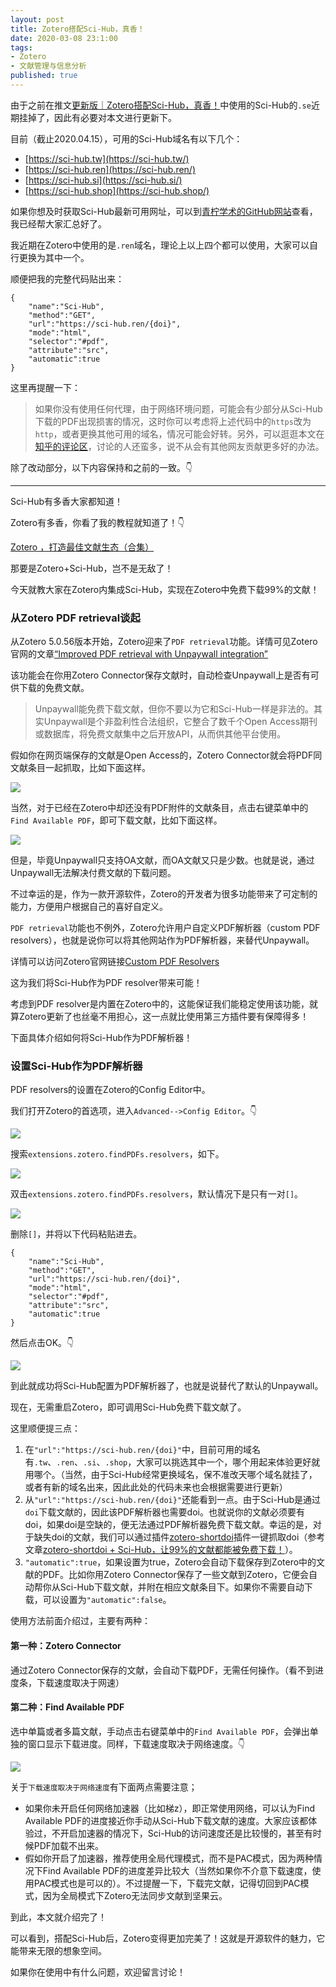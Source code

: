 ```yaml
---
layout: post
title: Zotero搭配Sci-Hub，真香！
date: 2020-03-08 23:1:00
tags: 
- Zotero
- 文献管理与信息分析
published: true
---
```


由于之前在推文[更新版｜Zotero搭配Sci-Hub，真香！](https://mp.weixin.qq.com/s/QMSG24tgn4z8ShfE9pVYMg)中使用的Sci-Hub的`.se`近期挂掉了，因此有必要对本文进行更新下。

目前（截止2020.04.15），可用的Sci-Hub域名有以下几个：

- [https://sci-hub.tw](https://sci-hub.tw/)
- [https://sci-hub.ren](https://sci-hub.ren/)
- [https://sci-hub.si](https://sci-hub.si/)
- [https://sci-hub.shop](https://sci-hub.shop/)

如果你想及时获取Sci-Hub最新可用网址，可以到[青柠学术的GitHub网站](https://iseex.github.io/scihub/ "Sci-Hub最新可用网址查询")查看，我已经帮大家汇总好了。

我近期在Zotero中使用的是`.ren`域名，理论上以上四个都可以使用，大家可以自行更换为其中一个。

顺便把我的完整代码贴出来：

```
{
    "name":"Sci-Hub",
    "method":"GET",
    "url":"https://sci-hub.ren/{doi}",
    "mode":"html",
    "selector":"#pdf",
    "attribute":"src",
    "automatic":true
}
```

这里再提醒一下：

> 如果你没有使用任何代理，由于网络环境问题，可能会有少部分从Sci-Hub下载的PDF出现损害的情况，这时你可以考虑将上述代码中的`https`改为`http`，或者更换其他可用的域名，情况可能会好转。另外，可以逛逛本文在[知乎的评论区](https://zhuanlan.zhihu.com/p/112141757 "Zotero + Sci-Hub知乎评论区")，讨论的人还蛮多，说不从会有其他网友贡献更多好的办法。

除了改动部分，以下内容保持和之前的一致。👇

---

Sci-Hub有多香大家都知道！

Zotero有多香，你看了我的教程就知道了！👇

[Zotero ，打造最佳文献生态（合集）](https://mp.weixin.qq.com/s/V6nIE24UefJWi3HbydccaA)

那要是Zotero+Sci-Hub，岂不是无敌了！

今天就教大家在Zotero内集成Sci-Hub，实现在Zotero中免费下载99%的文献！

### 从Zotero PDF retrieval谈起

从Zotero 5.0.56版本开始，Zotero迎来了`PDF retrieval`功能。详情可见Zotero官网的文章[“Improved PDF retrieval with Unpaywall integration”](https://www.zotero.org/blog/improved-pdf-retrieval-with-unpaywall-integration/ "Improved PDF retrieval with Unpaywall integration")

该功能会在你用Zotero Connector保存文献时，自动检查Unpaywall上是否有可供下载的免费文献。

> Unpaywall能免费下载文献，但你不要以为它和Sci-Hub一样是非法的。其实Unpaywall是个非盈利性合法组织，它整合了数千个Open Access期刊或数据库，将免费文献集中之后开放API，从而供其他平台使用。

假如你在网页端保存的文献是Open Access的，Zotero Connector就会将PDF同文献条目一起抓取，比如下面这样。

![](https://tva1.sinaimg.cn/large/00831rSTly1gco4ykyxfmj30ja0eqdgm.jpg)

当然，对于已经在Zotero中却还没有PDF附件的文献条目，点击右键菜单中的`Find Available PDF`，即可下载文献，比如下面这样。

![](https://tva1.sinaimg.cn/large/00831rSTly1gco4zvgy6dj30hs0dkta7.jpg)

但是，毕竟Unpaywall只支持OA文献，而OA文献又只是少数。也就是说，通过Unpaywall无法解决付费文献的下载问题。

不过幸运的是，作为一款开源软件，Zotero的开发者为很多功能带来了可定制的能力，方便用户根据自己的喜好自定义。

`PDF retrieval`功能也不例外，Zotero允许用户自定义PDF解析器（custom PDF resolvers），也就是说你可以将其他网站作为PDF解析器，来替代Unpaywall。

详情可以访问Zotero官网链接[Custom PDF Resolvers](https://www.zotero.org/support/kb/custom_pdf_resolvers "Custom PDF Resolvers")

这为我们将Sci-Hub作为PDF resolver带来可能！

考虑到PDF resolver是内置在Zotero中的，这能保证我们能稳定使用该功能，就算Zotero更新了也丝毫不用担心，这一点就比使用第三方插件要有保障得多！

下面具体介绍如何将Sci-Hub作为PDF解析器！

### 设置Sci-Hub作为PDF解析器

PDF resolvers的设置在Zotero的Config Editor中。

我们打开Zotero的首选项，进入`Advanced-->Config Editor`。👇

![](https://figurebed-iseex.oss-cn-hangzhou.aliyuncs.com/img/20200415094411.png)

搜索`extensions.zotero.findPDFs.resolvers`，如下。

![](https://figurebed-iseex.oss-cn-hangzhou.aliyuncs.com/img/20200415094458.png)

双击`extensions.zotero.findPDFs.resolvers`，默认情况下是只有一对`[]`。

![](https://figurebed-iseex.oss-cn-hangzhou.aliyuncs.com/img/20200415094558.png)

删除`[]`，并将以下代码粘贴进去。

```
{
    "name":"Sci-Hub",
    "method":"GET",
    "url":"https://sci-hub.ren/{doi}",
    "mode":"html",
    "selector":"#pdf",
    "attribute":"src",
    "automatic":true
}
```

然后点击OK。👇

![](https://figurebed-iseex.oss-cn-hangzhou.aliyuncs.com/img/20200415094635.png)

到此就成功将Sci-Hub配置为PDF解析器了，也就是说替代了默认的Unpaywall。

现在，无需重启Zotero，即可调用Sci-Hub免费下载文献了。

这里顺便提三点：

1. 在`"url":"https://sci-hub.ren/{doi}"`中，目前可用的域名有`.tw`、`.ren`、`.si`、`.shop`，大家可以挑选其中一个，哪个用起来体验更好就用哪个。（当然，由于Sci-Hub经常更换域名，保不准改天哪个域名就挂了，或者有新的域名出来，因此此处的代码未来也会根据需要进行更新）
2. 从`"url":"https://sci-hub.ren/{doi}"`还能看到一点。由于Sci-Hub是通过`doi`下载文献的，因此该PDF解析器也需要doi。也就说你的文献必须要有doi，如果doi是空缺的，便无法通过PDF解析器免费下载文献。幸运的是，对于缺失doi的文献，我们可以通过插件[zotero-shortdoi](https://github.com/bwiernik/zotero-shortdoi/releases "zotero-shortdoi")插件一键抓取doi（参考文章[zotero-shortdoi + Sci-Hub，让99%的文献都能被免费下载！](https://mp.weixin.qq.com/s/9UAMrbfHKnmG4tZ7rvnnGA)）。
2. `"automatic":true`，如果设置为true，Zotero会自动下载保存到Zotero中的文献的PDF。比如你用Zotero Connector保存了一些文献到Zotero，它便会自动帮你从Sci-Hub下载文献，并附在相应文献条目下。如果你不需要自动下载，可以设置为`"automatic":false`。

使用方法前面介绍过，主要有两种：

#### 第一种：Zotero Connector

通过Zotero Connector保存的文献，会自动下载PDF，无需任何操作。（看不到进度条，下载速度取决于网速）

#### 第二种：Find Available PDF

选中单篇或者多篇文献，手动点击右键菜单中的`Find Available PDF`，会弹出单独的窗口显示下载进度。同样，下载速度取决于网络速度。👇

![](https://figurebed-iseex.oss-cn-hangzhou.aliyuncs.com/img/20200415095318.png)

关于`下载速度取决于网络速度`有下面两点需要注意；

- 如果你未开启任何网络加速器（比如梯z），即正常使用网络，可以认为Find Available PDF的进度接近你手动从Sci-Hub下载文献的速度。大家应该都体验过，不开启加速器的情况下，Sci-Hub的访问速度还是比较慢的，甚至有时候PDF加载不出来。
- 假如你开启了加速器，推荐使用全局代理模式，而不是PAC模式，因为两种情况下Find Available PDF的进度差异比较大（当然如果你不介意下载速度，使用PAC模式也是可以的）。不过提醒一下，下载完文献，记得切回到PAC模式，因为全局模式下Zotero无法同步文献到坚果云。

到此，本文就介绍完了！

可以看到，搭配Sci-Hub后，Zotero变得更加完美了！这就是开源软件的魅力，它能带来无限的想象空间。

如果你在使用中有什么问题，欢迎留言讨论！
